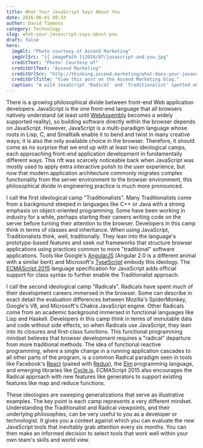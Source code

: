 ```yaml
---
title: What Your JavaScript Says About You
date: 2016-06-01 08:33
author: David Timmons
category: Technology
slug: what-your-javascript-says-about-you
draft: false
hero:
  imgAlt: "Photo courtesy of Ascend Marketing"
  imgUrlSrc: "{{ imagePath }}2016/07/javascript-and-you.jpg"
  creditText: "Photo: Courtesy of"
  creditUrlText: "Ascend Marketing"
  creditUrlSrc: "http://thinking.ascend.marketing/what-does-your-javascript-say-about-you"
  creditUrlTitle: "View this post on the Ascend Marketing blog."
  caption: "A wild JavaScript 'Radical' and 'Traditionalist' spotted on safari."
---
```


There is a growing philosophical divide between front-end Web
application developers. JavaScript is the one front-end language that
all browsers natively understand (at least until [WebAssembly][] becomes
a widely supported reality), so building software directly within the
browser depends on JavaScript. However, JavaScript is a multi-paradigm
language whose roots in Lisp, C, and Smalltalk enable it to bend and twist
in many creative ways; it is also the only available choice in the browser.
Therefore, it should come as no surprise that we end up with at least two
ideological camps, each approaching front-end application development in
fundamentally different ways. This rift was scarcely noticeable back
when JavaScript was mostly used to apply extra interactive polish to the
user experience, but now that modern application architecture commonly
migrates complex functionality from the server environment to the
browser environment, this philosophical divide in engineering practice
is much more pronounced.

I call the first ideological camp "Traditionalists". Many
Traditionalists come from a background steeped in languages like C++ or
Java with a strong emphasis on object-oriented programming. Some have
been working in industry for a while, perhaps starting their careers
writing code on the server before turning their attention to the
browser. Developers in this camp think in terms of classes and
inheritance. When using JavaScript, Traditionalists think, well,
traditionally. They lean into the language's prototype-based features
and seek out frameworks that structure browser applications using
practices common to more "traditional" software applications. Tools like
Google's [AngularJS][] (Angular 2.0 is a different animal with a similar
bent) and Microsoft's [TypeScript][] embody this ideology. The
[ECMAScript 2015][3] language specification for JavaScript adds official
support for class syntax to further enable the Traditionalist approach.

I call the second ideological camp "Radicals". Radicals have spent much
of their development careers immersed in the browser. Some can describe
in exact detail the evaluation differences between Mozilla's
SpiderMonkey, Google's V8, and Microsoft's Chakra JavaScript engine.
Other Radicals come from an academic background immersed in functional
languages like Lisp and Haskell. Developers in this camp think in terms
of immutable data and code without side effects, so when Radicals use
JavaScript, they lean into its closures and first-class functions. This
functional programming mindset believes that browser development
requires a "radical" departure from more traditional methods. The idea
of functional reactive programming, where a single change in a running
application cascades to all other parts of the program, is a common
Radical paradigm seen in tools like Facebook's [React][] (paired with
[Redux][]), the [Elm][] programming language, and emerging libraries like
[Cycle.js][]. ECMAScript 2015 also encourages the Radical approach with
new features like generators to support existing features like map and
reduce functions.

These ideologies are sweeping generalizations that serve as illustrative
examples. The key point is each camp represents a very different
mindset. Understanding the Traditionalist and Radical viewpoints, and
their underlying philosophies, can be very useful to you as a developer
or technologist. It gives you a context against which you can evaluate
the new JavaScript tools that inevitably grab attention every six
months. You can then make an informed decision to select tools that work
well within your own team's skills and world view.


[3]: http://www.ecma-international.org/ecma-262/6.0/index.html
  "Visit www.ecma-international.org."

[AngularJS]: https://angularjs.org/
  "Click here to visit the official AngularJS website."

[Cycle.js]: http://cycle.js.org/
  "Click here to visit the official Cycle.js website."

[Elm]: http://elm-lang.org/
  "Click here to visit the official Elm website."

[React]: https://facebook.github.io/react/
  "Click here to visit the official React website."

[Redux]: http://redux.js.org/
  "Click here to visit the official Redux website."

[TypeScript]: http://www.typescriptlang.org/
  "Click here to visit the official TypeScript website."

[WebAssembly]: https://webassembly.github.io/
  "Click here to visit the official WebAssembly website."

